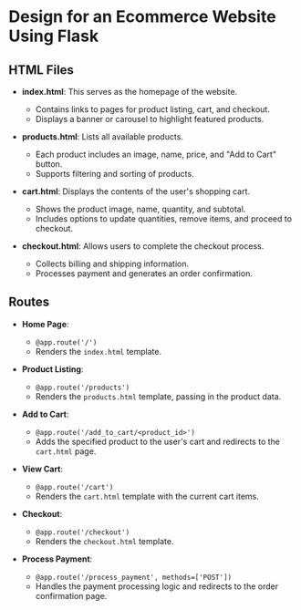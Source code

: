 # Design for an Ecommerce Website Using Flask

## HTML Files
- **index.html**: This serves as the homepage of the website.
  - Contains links to pages for product listing, cart, and checkout.
  - Displays a banner or carousel to highlight featured products.

- **products.html**: Lists all available products.
  - Each product includes an image, name, price, and "Add to Cart" button.
  - Supports filtering and sorting of products.

- **cart.html**: Displays the contents of the user's shopping cart.
  - Shows the product image, name, quantity, and subtotal.
  - Includes options to update quantities, remove items, and proceed to checkout.

- **checkout.html**: Allows users to complete the checkout process.
  - Collects billing and shipping information.
  - Processes payment and generates an order confirmation.

## Routes

- **Home Page**:
  - `@app.route('/')`
  - Renders the `index.html` template.

- **Product Listing**:
  - `@app.route('/products')`
  - Renders the `products.html` template, passing in the product data.

- **Add to Cart**:
  - `@app.route('/add_to_cart/<product_id>')`
  - Adds the specified product to the user's cart and redirects to the `cart.html` page.

- **View Cart**:
  - `@app.route('/cart')`
  - Renders the `cart.html` template with the current cart items.

- **Checkout**:
  - `@app.route('/checkout')`
  - Renders the `checkout.html` template.

- **Process Payment**:
  - `@app.route('/process_payment', methods=['POST'])`
  - Handles the payment processing logic and redirects to the order confirmation page.